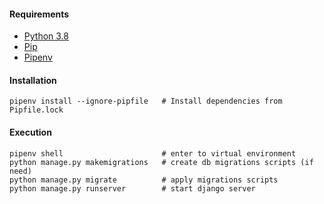 
#### Requirements
* [Python 3.8](https://www.python.org/)
* [Pip](https://pypi.org/project/pip/)
* [Pipenv](https://github.com/pypa/pipenv)

#### Installation
```shell script
pipenv install --ignore-pipfile   # Install dependencies from Pipfile.lock
```

#### Execution
```shell script
pipenv shell                      # enter to virtual environment
python manage.py makemigrations   # create db migrations scripts (if need)
python manage.py migrate          # apply migrations scripts
python manage.py runserver        # start django server
```
